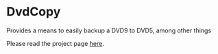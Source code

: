 # DvdCopy

Provides a means to easily backup a DVD9 to DVD5, among other things

Please read the project page [here](http://pbrisbin.com/posts/dvdcopy/).
